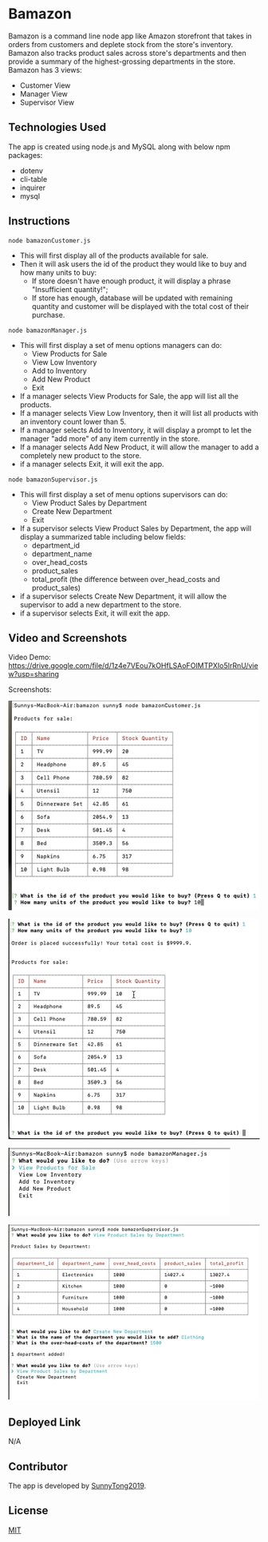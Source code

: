 # Bamazon
Bamazon is a command line node app like Amazon storefront that takes in orders from customers and deplete stock from the store's inventory. 
Bamazon also tracks product sales across store's departments and then provide a summary of the highest-grossing departments in the store.
Bamazon has 3 views:
 * Customer View
 * Manager View
 * Supervisor View


## Technologies Used 
The app is created using node.js and MySQL along with below npm packages:
 * dotenv
 * cli-table
 * inquirer
 * mysql


## Instructions 
```
node bamazonCustomer.js
```
 * This will first display all of the products available for sale.
 * Then it will ask users the id of the product they would like to buy and how many units to buy:
   * If store doesn't have enough product, it will display a phrase "Insufficient quantity!";
   * If store has enough, database will be updated with remaining quantity and customer will be displayed with the total cost of their purchase.

```
node bamazonManager.js
```
 * This will first display a set of menu options managers can do:
   * View Products for Sale
   * View Low Inventory
   * Add to Inventory
   * Add New Product
   * Exit
 * If a manager selects View Products for Sale, the app will list all the products.
 * If a manager selects View Low Inventory, then it will list all products with an inventory count lower than 5.
 * If a manager selects Add to Inventory, it will display a prompt to let the manager "add more" of any item currently in the store.
 * If a manager selects Add New Product, it will allow the manager to add a completely new product to the store.
 * if a manager selects Exit, it will exit the app.

```
node bamazonSupervisor.js
```
 * This will first display a set of menu options supervisors can do:
   * View Product Sales by Department
   * Create New Department    
   * Exit
 * If a supervisor selects View Product Sales by Department, the app will display a summarized table including below fields:
   * department_id
   * department_name
   * over_head_costs
   * product_sales
   * total_profit (the difference between over_head_costs and product_sales)
 * if a supervisor selects Create New Department, it will allow the supervisor to add a new department to the store.
 * if a supervisor selects Exit, it will exit the app.


## Video and Screenshots
Video Demo: https://drive.google.com/file/d/1z4e7VEou7kOHfLSAoFOIMTPXIo5IrRnU/view?usp=sharing

Screenshots:    

![customer view](images/customer_view_1.png)

![customer view](images/customer_view_2.png)

![manager view](images/manager_view.png)

![supervisor view](images/supervisor_view.png)


## Deployed Link
N/A


## Contributor
The app is developed by [SunnyTong2019](https://github.com/SunnyTong2019).


## License
[MIT](https://choosealicense.com/licenses/mit/)